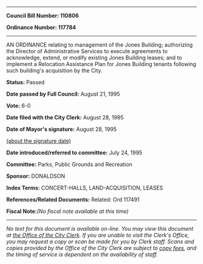 

********

**Council Bill Number: 110806**
   
**Ordinance Number: 117784**
********

 AN ORDINANCE relating to management of the Jones Building; authorizing the Director of Administrative Services to execute agreements to acknowledge, extend, or modify existing Jones Building leases; and to implement a Relocation Assistance Plan for Jones Building tenants following such building's acquisition by the City.

**Status:** Passed
   
**Date passed by Full Council:** August 21, 1995
   
**Vote:** 6-0
   
**Date filed with the City Clerk:** August 28, 1995
   
**Date of Mayor's signature:** August 28, 1995
   
[(about the signature date)](/~public/approvaldate.htm)
   
   
   
**Date introduced/referred to committee:** July 24, 1995
   
**Committee:** Parks, Public Grounds and Recreation
   
**Sponsor:** DONALDSON
   
   
**Index Terms:** CONCERT-HALLS, LAND-ACQUISITION, LEASES

**References/Related Documents:** Related: Ord 117491

**Fiscal Note:**_(No fiscal note available at this time)_
********

_No text for this document is available on-line. You may view this document at [the Office of the City Clerk](http://www.seattle.gov/leg/clerk/contactUs.htm). If you are unable to visit the Clerk's Office, you may request a copy or scan be made for you by Clerk staff. Scans and copies provided by the Office of the City Clerk are subject to [copy fees](http://clerk.seattle.gov/~public/clerkfees.htm), and the timing of service is dependent on the availability of staff._

